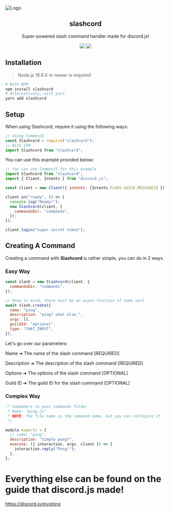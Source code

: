 ![Logo](https://cdn.discordapp.com/attachments/857360403150274630/860302967278272522/Untitled.png)

<div align="center">
    <h2>slashcord</h2>
    <p>Super-powered slash command handler made for discord.js!</p>
    <img src="https://forthebadge.com/images/badges/made-with-typescript.svg" />
    <img src="https://forthebadge.com/images/badges/60-percent-of-the-time-works-every-time.svg">
  </a>
</div>

## Installation

> Node.js 16.6.0 or newer is required

```bash
# With NPM
npm install slashcord
# Alternatively, with yarn
yarn add slashcord
```

## Setup

When using Slashcord, require it using the following ways:

```js
// Using CommonJS
const Slashcord = require("slashcord");
// With ESM
import Slashcord from "slashcord";
```

You can use this example provided below:

```js
// You can use CommonJS for this example
import Slashcord from "slashcord";
import { Client, Intents } from "discord.js";

const client = new Client({ intents: [Intents.FLAGS.GUILD_MESSAGES] });

client.on("ready", () => {
  console.log("Ready!");
  new Slashcord(client, {
    commandsDir: "commands",
  });
});

client.login("super secret token");
```

## Creating A Command

Creating a command with **Slashcord** is rather simple, you can do in 2 ways.

### Easy Way

```js
const slash = new Slashcord(client, {
  commandsDir: "commands",
});

// Keep in mind, there must be an async function of some sort.
await slash.create({
  name: "ping",
  description: "ping? what else.",
  args: [],
  guildId: "optional",
  type: "CHAT_INPUT",
});
```

Let's go over our parameters:

Name ➜ The name of the slash command [REQUIRED]

Description ➜ The description of the slash command [REQUIRED]

Options ➜ The options of the slash command [OPTIONAL]

Guild ID ➜ The guild ID for the slash command [OPTIONAL]

### Complex Way

```js
/* Somewhere in your commands folder
 * Name: "ping.js"
 * NOTE: the file name is the command name, but you can configure it.
 */

module.exports = {
  // name: "ping",
  description: "Simple pong?",
  execute: ({ interaction, args, client }) => {
    interaction.reply("Pong!");
  },
};
```

# Everything else can be found on the guide that discord.js made!

https://discord.io/mystiing
